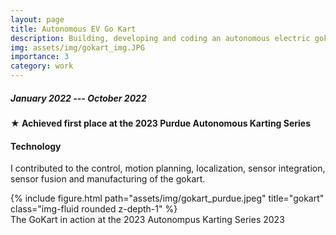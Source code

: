```yaml
---
layout: page
title: Autonomous EV Go Kart
description: Building, developing and coding an autonomous electric gokart to race
img: assets/img/gokart_img.JPG
importance: 3
category: work
---
```



##### January 2022 --- October 2022

<p>
&#x2605;<strong> Achieved first place at the 2023 Purdue Autonomous Karting Series</strong>
</p>

#### Technology
I contributed to the control, motion planning, localization, sensor integration, sensor fusion and manufacturing of the gokart.

<div class="row">
    <div class="col-sm mt-3 mt-md-0">
        {% include figure.html path="assets/img/gokart_purdue.jpeg" title="gokart" class="img-fluid rounded z-depth-1" %}
    </div>
</div>
<div class="caption">
    The GoKart in action at the 2023 Autonompus Karting Series 2023
</div>